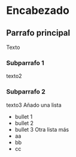 # Encabezado
## Parrafo principal
Texto
### Subparrafo 1
texto2
### Subparrafo 2
texto3
Añado una lista
* bullet 1
* bullet 2
* bullet 3
Otra lista más
* aa
* bb
* cc
